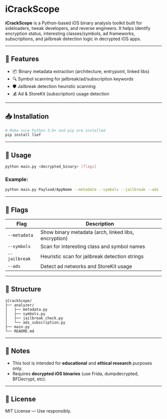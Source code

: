 # iCrackScope

**iCrackScope** is a Python-based iOS binary analysis toolkit built for sideloaders, tweak developers, and reverse engineers. It helps identify encryption status, interesting classes/symbols, ad frameworks, subscriptions, and jailbreak detection logic in decrypted iOS apps.

---

## 🔧 Features

* 📦 Binary metadata extraction (architecture, entrypoint, linked libs)
* 🔍 Symbol scanning for jailbreak/ad/subscription keywords
* 🛡️ Jailbreak detection heuristic scanning
* 💰 Ad & StoreKit (subscription) usage detection

---

## 📥 Installation

```bash
# Make sure Python 3.8+ and pip are installed
pip install lief
```

---

## 🚀 Usage

```bash
python main.py <decrypted_binary> [flags]
```

### Example:

```bash
python main.py Payload/AppName --metadata --symbols --jailbreak --ads
```

---

## 🏁 Flags

| Flag          | Description                                          |
| ------------- | ---------------------------------------------------- |
| `--metadata`  | Show binary metadata (arch, linked libs, encryption) |
| `--symbols`   | Scan for interesting class and symbol names          |
| `--jailbreak` | Heuristic scan for jailbreak detection strings       |
| `--ads`       | Detect ad networks and StoreKit usage                |

---

## 📂 Structure

```
iCrackScope/
├── analyzer/
│   ├── metadata.py
│   ├── symbols.py
│   ├── jailbreak_check.py
│   └── ads_subscription.py
├── main.py
└── README.md
```

---

## 🧠 Notes

* This tool is intended for **educational** and **ethical research** purposes only.
* Requires **decrypted iOS binaries** (use Frida, dumpdecrypted, BFDecrypt, etc).

---

## 📜 License

MIT License — Use responsibly.

